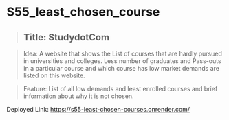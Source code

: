 ﻿# S55_least_chosen_course

>## Title: StudydotCom

>Idea: A website that shows the List of courses that are hardly pursued in universities and colleges. Less number of graduates and Pass-outs in a particular course and which course has low market demands are listed on this website.

>Feature: List of all low demands and least enrolled courses and brief information about why it is not chosen.


Deployed Link: https://s55-least-chosen-courses.onrender.com/
